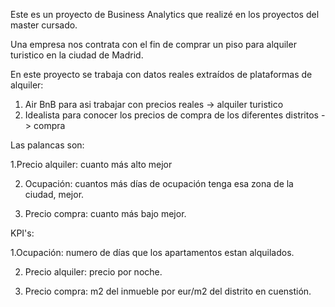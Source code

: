 Este es un proyecto de Business Analytics que realizé en los proyectos del master cursado.

Una empresa nos contrata con el fin de comprar un piso para alquiler turistico en la ciudad de Madrid.

En este proyecto se trabaja con datos reales extraídos de plataformas de alquiler: 
  1. Air BnB para asi trabajar con precios reales -> alquiler turistico
  2. Idealista para conocer los precios de compra de los diferentes distritos -> compra

Las palancas son:

1.Precio alquiler: cuanto más alto mejor
  
2. Ocupación: cuantos más días de ocupación tenga esa zona de la ciudad, mejor.
    
3. Precio compra: cuanto más bajo mejor.

KPI's:

1.Ocupación: numero de días que los apartamentos estan alquilados.
  
2. Precio alquiler: precio por noche.

3. Precio compra: m2 del inmueble por eur/m2 del distrito en cuenstión. 
